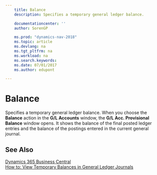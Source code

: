 ```yaml
---
    title: Balance
    description: Specifies a temporary general ledger balance.

    documentationcenter: ''
    author: SorenGP

    ms.prod: "dynamics-nav-2018"
    ms.topic: article
    ms.devlang: na
    ms.tgt_pltfrm: na
    ms.workload: na
    ms.search.keywords:
    ms.date: 07/01/2017
    ms.author: edupont

---
```

# Balance
Specifies a temporary general ledger balance. When you choose the **Balance** action in the **G/L Accounts** window, the **G/L Acc. Provisional Balance** window opens. It shows the balance of the final posted ledger entries and the balance of the postings entered in the current general journal.  

## See Also
[Dynamics 365 Business Central](/dynamics365/business-central/)  
[How to: View Temporary Balances in General Ledger Journals](how-to-view-temporary-balances-in-general-ledger-journals.md)
